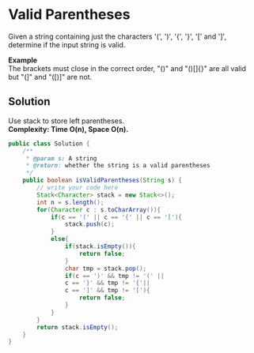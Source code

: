 # Valid Parentheses
Given a string containing just the characters '(', ')', '{', '}', '[' and ']', determine if the input string is valid.

**Example**  
The brackets must close in the correct order, "()" and "()[]{}" are all valid but "(]" and "([)]" are not.
## Solution
Use stack to store left parentheses.  
**Complexity: Time O(n), Space O(n).**  
```java
public class Solution {
    /**
     * @param s: A string
     * @return: whether the string is a valid parentheses
     */
    public boolean isValidParentheses(String s) {
        // write your code here
        Stack<Character> stack = new Stack<>();
        int n = s.length();
        for(Character c : s.toCharArray()){
            if(c == '(' || c == '{' || c == '['){
                stack.push(c);
            }
            else{
                if(stack.isEmpty()){
                    return false;
                }
                char tmp = stack.pop();
                if(c == ')' && tmp != '(' ||
                c == '}' && tmp != '{'||
                c == ']' && tmp != '['){
                    return false;
                }
            }
        }
        return stack.isEmpty();
    }
}
```
